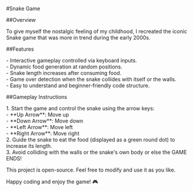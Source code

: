 #Snake Game

##Overview
<p> To give myself the nostalgic feeling of my childhood, I recreated the iconic Snake game that was more in trend during the early 2000s.</p>

##Features
<p>- Interactive gameplay controlled via keyboard inputs. <br>
- Dynamic food generation at random positions. <br>
- Snake length increases after consuming food.<br>
- Game over detection when the snake collides with itself or the walls.<br>
- Easy to understand and beginner-friendly code structure.<br> </p>

##Gameplay Instructions 
<p>
1. Start the game and control the snake using the arrow keys: <br>
   - **Up Arrow**: Move up <br>
   - **Down Arrow**: Move down<br>
   - **Left Arrow**: Move left<br>
   - **Right Arrow**: Move right<br>
2. Guide the snake to eat the food (displayed as a green round dot) to increase its length.<br>
3. Avoid colliding with the walls or the snake's own body or else the GAME ENDS! <br></p>

This project is open-source. Feel free to modify and use it as you like.

Happy coding and enjoy the game! 🎮

